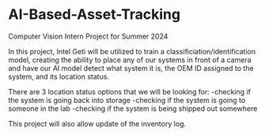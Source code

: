 # AI-Based-Asset-Tracking
Computer Vision Intern Project for Summer 2024

In this project, Intel Geti will be utilized to train a classificiation/identification model, creating the ability to place any of our systems in front of a camera and have our AI model detect what system it is, the OEM ID assigned to the system, and its location status.

There are 3 location status options that we will be looking for:
  -checking if the system is going back into storage
  -checking if the system is going to someone in the lab
  -checking if the system is being shipped out somewhere


This project will also allow update of the inventory log.
